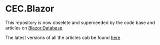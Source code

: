 # CEC.Blazor

This repository is now obselete and superceeded by the code base and articles on [Blazor.Database](https://github.com/ShaunCurtis/Blazor.Database).

The latest versions of all the articles cab be found [here](https://shauncurtis.github.io/Building-a-Database-Application-in-Blazor/)

